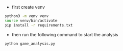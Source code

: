 * first create venv

```bash
python3 -m venv venv
source venv/bin/activate
pip install -r requirements.txt
```


* then run the following command to start the analysis

```bash
python game_analysis.py
```